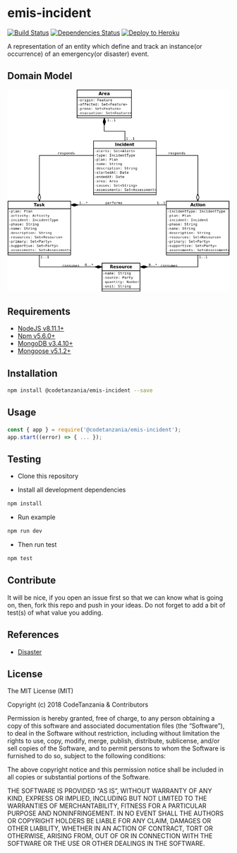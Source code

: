# emis-incident

[![Build Status](https://travis-ci.org/CodeTanzania/emis-incident.svg?branch=develop)](https://travis-ci.org/CodeTanzania/emis-incident)
[![Dependencies Status](https://david-dm.org/CodeTanzania/emis-incident/status.svg?style=flat-square)](https://david-dm.org/CodeTanzania/emis-incident)
[![Deploy to Heroku](https://www.herokucdn.com/deploy/button.png)](https://heroku.com/deploy?template=https://github.com/CodeTanzania/emis-incident/tree/develop)

A representation of an entity which define and track an instance(or occurrence) of an emergency(or disaster) event.

## Domain Model

![EMIS Incident Domain Model](https://raw.githubusercontent.com/CodeTanzania/emis-incident/develop/specifications/incidentv0.1.0.png)

## Requirements

- [NodeJS v8.11.1+](https://nodejs.org)
- [Npm v5.6.0+](https://www.npmjs.com/)
- [MongoDB v3.4.10+](https://www.mongodb.com/)
- [Mongoose v5.1.2+](https://github.com/Automattic/mongoose)

## Installation

```sh
npm install @codetanzania/emis-incident --save
```

## Usage

```js
const { app } = require('@codetanzania/emis-incident');
app.start((error) => { ... });
```

## Testing

- Clone this repository

- Install all development dependencies

```sh
npm install
```

- Run example

```sh
npm run dev
```

- Then run test

```sh
npm test
```

## Contribute

It will be nice, if you open an issue first so that we can know what is going on, then, fork this repo and push in your ideas. Do not forget to add a bit of test(s) of what value you adding.


## References
- [Disaster](https://en.wikipedia.org/wiki/Disaster)

## License

The MIT License (MIT)

Copyright (c) 2018 CodeTanzania & Contributors

Permission is hereby granted, free of charge, to any person obtaining a copy of this software and associated documentation files (the “Software”), to deal in the Software without restriction, including without limitation the rights to use, copy, modify, merge, publish, distribute, sublicense, and/or sell copies of the Software, and to permit persons to whom the Software is furnished to do so, subject to the following conditions:

The above copyright notice and this permission notice shall be included in all copies or substantial portions of the Software.

THE SOFTWARE IS PROVIDED “AS IS”, WITHOUT WARRANTY OF ANY KIND, EXPRESS OR IMPLIED, INCLUDING BUT NOT LIMITED TO THE WARRANTIES OF MERCHANTABILITY, FITNESS FOR A PARTICULAR PURPOSE AND NONINFRINGEMENT. IN NO EVENT SHALL THE AUTHORS OR COPYRIGHT HOLDERS BE LIABLE FOR ANY CLAIM, DAMAGES OR OTHER LIABILITY, WHETHER IN AN ACTION OF CONTRACT, TORT OR OTHERWISE, ARISING FROM, OUT OF OR IN CONNECTION WITH THE SOFTWARE OR THE USE OR OTHER DEALINGS IN THE SOFTWARE.
